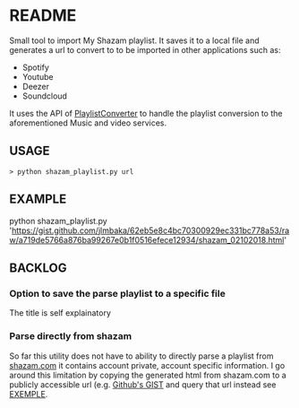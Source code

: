 # README
Small tool to import My Shazam playlist. It saves it to a local file and generates a url to convert to to be imported in other applications such as:

* Spotify
* Youtube
* Deezer
* Soundcloud

It uses the API of [PlaylistConverter](http://www.playlist-converter.net) to handle the playlist conversion to the aforementioned Music and video services.

## USAGE
```
> python shazam_playlist.py url
```

## EXAMPLE
python shazam_playlist.py 'https://gist.github.com/jlmbaka/62eb5e8c4bc70300929ec331bc778a53/raw/a719de5766a876ba99267e0b1f0516efece12934/shazam_02102018.html'

## BACKLOG
### Option to save the parse playlist to a specific file
The title is self explainatory

### Parse directly from shazam
So far this utility does not have to ability to directly parse a playlist from [shazam.com](https://shazam.com) it contains account private, account specific information. I go around this limitation by copying the generated html from shazam.com to a publicly accessible url (e.g. [Github's GIST](https://gist.github.com) and query that url instead see [EXEMPLE](#EXEMPLE).